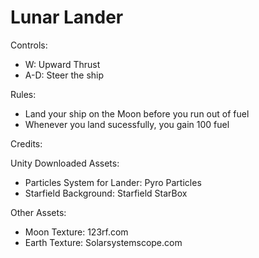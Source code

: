 # Lunar Lander

Controls: 

- W: Upward Thrust
- A-D: Steer the ship

Rules:

- Land your ship on the Moon before you run out of fuel
- Whenever you land sucessfully, you gain 100 fuel

Credits:

Unity Downloaded Assets:

- Particles System for Lander: Pyro Particles
- Starfield Background: Starfield StarBox

Other Assets:

- Moon Texture: 123rf.com
- Earth Texture: Solarsystemscope.com
